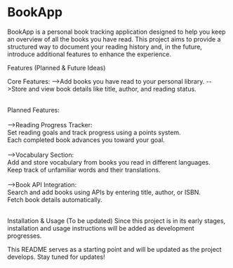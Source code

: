 # BookApp

BookApp is a personal book tracking application designed to help you keep an overview of all the books you have read.
This project aims to provide a structured way to document your reading history and, in the future, introduce additional features to enhance the experience.<br>

Features (Planned & Future Ideas)

Core Features:
  -->Add books you have read to your personal library.
  -->Store and view book details like title, author, and reading status.<br><br>

Planned Features:<br><br>
  -->Reading Progress Tracker:<br>
    Set reading goals and track progress using a points system.<br>
    Each completed book advances you toward your goal.<br><br>
  -->Vocabulary Section:<br>
    Add and store vocabulary from books you read in different languages.<br>
    Keep track of unfamiliar words and their translations.<br><br>
  -->Book API Integration:<br>
    Search and add books using APIs by entering title, author, or ISBN.<br>
    Fetch book details automatically.<br><br>


Installation & Usage (To be updated)
Since this project is in its early stages, installation and usage instructions will be added as development progresses.


This README serves as a starting point and will be updated as the project develops. Stay tuned for updates!

